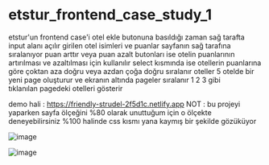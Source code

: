 # etstur_frontend_case_study_1
etstur'un frontend case'i
otel ekle butonuna basıldığı zaman sağ tarafta input alanı açılır
girilen otel isimleri ve puanlar sayfanın sağ tarafına sıralanıyor
puan arttır veya puan azalt butonları ise otelin puanlarının artırılması ve azaltılması için kullanılır
select kısmında ise otellerin puanlarına göre çoktan aza doğru veya azdan çoğa doğru sıralanır
oteller 5 otelde bir yeni page oluşturur ve ekranın altında pageler sıralanır 1 2 3 gibi  
tıklanılan pagedeki otelleri gösterir 

demo hali : https://friendly-strudel-2f5d1c.netlify.app
NOT : bu projeyi yaparken sayfa ölçeğini %80 olarak unuttuğum için o ölçekte deneyebilirsiniz %100 halinde css kısmı yana kaymış bir şekilde gözüküyor 




![image](https://user-images.githubusercontent.com/110103127/198336771-17045c22-3b4a-43a8-9e54-f72a3548439d.png)

![image](https://user-images.githubusercontent.com/110103127/198695603-32d979da-c19e-4c3b-91ec-8bdf72a4f5d8.png)

